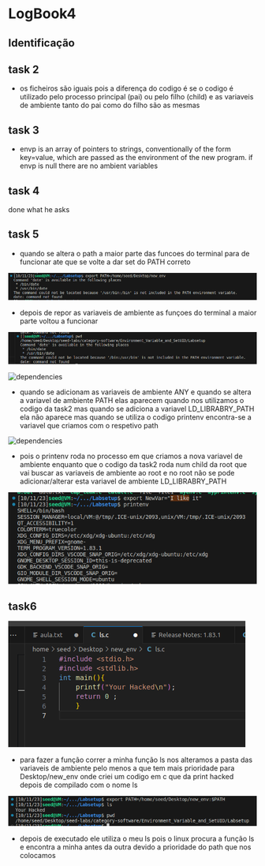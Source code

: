 # LogBook4

## Identificação

## task 2
- os ficheiros são iguais
    pois a diferença do codigo é se o codigo é utilizado pelo processo principal (pai)
    ou pelo filho (child) e as variaveis de ambiente tanto do pai como do filho são as mesmas

## task 3
- envp is an array of pointers to strings, conventionally of the
       form key=value, which are passed as the environment of the new
       program.
       if envp is null there are no ambient variables
## task 4

 done what he asks

## task 5 


-  quando se altera o path a maior parte das funcoes do terminal para de funcionar ate que se volte a dar set do PATH correto

![dependencies](/Images/print1.png)


- depois de repor as variaveis de ambiente as funçoes do terminal 
a maior parte voltou a funcionar


![dependencies](/Images/print2.png)

![dependencies](/Images/Captura_de_ecrã_2023-10-11_232522.png)

-   quando se adicionam as variaveis de ambiente ANY e quando se altera a variavel de ambiente PATH elas aparecem quando nos utilizamos o codigo da task2 mas quando se adiciona a variavel LD_LIBRABRY_PATH ela não aparece mas quando se utiliza o codigo printenv encontra-se a variavel que criamos com o respetivo path 


![dependencies](/Images/Captura_de_ecrã_2023-10-11_232303.png)

- pois o printenv roda no processo em que criamos a nova variavel de ambiente enquanto que o codigo da task2 roda num child da root que vai buscar as variaveis de ambiente ao root e no root não se pode adicionar/alterar esta variavel de ambiente LD_LIBRABRY_PATH

![dependencies](/Images/print3.png)


## task6

![dependencies](/Images/print4.png)

- para fazer a função correr a minha função ls nos alteramos a pasta das variaveis de ambiente pelo menos a que tem mais prioridade para Desktop/new_env onde criei um codigo em c que da print hacked depois de compilado com o nome ls

![dependencies](/Images/print5.png)

- depois de executado ele utiliza o meu ls pois o linux procura a função ls e encontra a minha antes da outra devido a prioridade do path que nos colocamos



